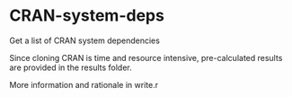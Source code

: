 # CRAN-system-deps
Get a list of CRAN system dependencies

Since cloning CRAN is time and resource intensive, pre-calculated results are provided in the results folder. 

More information and rationale in write.r
